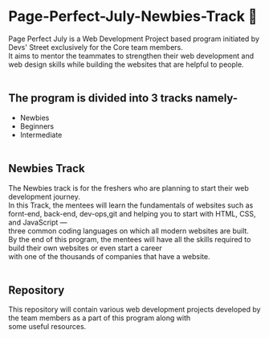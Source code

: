 # Page-Perfect-July-Newbies-Track 🦾
Page Perfect July is a Web Development Project based program initiated by Devs' Street exclusively for the Core team members.<br />
It aims to mentor the teammates to strengthen their web development and web design skills while building the websites that are helpful to people.
<br /><br />
## The program is divided into 3 tracks namely- <br/>

  * Newbies 
  * Beginners
  * Intermediate
  <br /> <br />
## Newbies Track
The Newbies track is for the freshers who are planning to start their web development journey. <br />
In this Track, the mentees will learn the fundamentals of websites such as fornt-end, back-end, dev-ops,git and helping you to start with HTML, CSS, and JavaScript — <br />
three common coding languages on which all modern websites are built. <br />
By the end of this program, the mentees will have all the skills required to build their own websites or even start a career <br />
with one of the thousands of companies that have a website.
<br /> <br />
## Repository
This repository will contain various web development projects developed by the team members as a part of this program along with <br />
some useful resources. <br />
<br /> <br />
